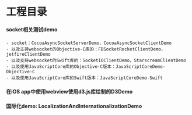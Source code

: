 # 工程目录
#### socket相关测试demo 
    - socket：CocoaAsyncSocketServerDemo，CocoaAsyncSocketClientDemo
    - 以及支持websocket的Objective-C库的：FBSocketRocketClientDemo，jetfireClientDemo
    - 以及支持websocket的Swift库的：SocketIOClientDemo，StarscreamClientDemo
    - 以及使用JavaScriptCore库的Objective-C版本：JavaScriptCoreDemo-Objective-C
    - 以及使用JavaScriptCore库的Swift版本：JavaScriptCoreDemo-Swift
    
#### 在iOS app中使用webview使用d3.js库绘制的D3Demo
#### 国际化demo: LocalizationAndInternationalizationDemo
